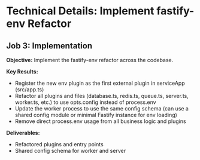 # Technical Details: Implement fastify-env Refactor

## Job 3: Implementation

**Objective:**
Implement the fastify-env refactor across the codebase.

**Key Results:**

- Register the new env plugin as the first external plugin in serviceApp (src/app.ts)
- Refactor all plugins and files (database.ts, redis.ts, queue.ts, server.ts, worker.ts, etc.) to use opts.config instead of process.env
- Update the worker process to use the same config schema (can use a shared config module or minimal Fastify instance for env loading)
- Remove direct process.env usage from all business logic and plugins

**Deliverables:**

- Refactored plugins and entry points
- Shared config schema for worker and server
